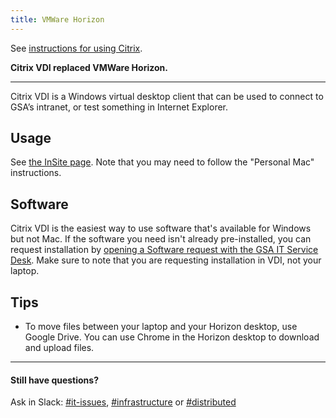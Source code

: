 ```yaml
---
title: VMWare Horizon
---
```


 See [instructions for using Citrix](https://insite.gsa.gov/employee-resources/information-technology/do-it-yourself-self-help/telework-technology/citrix/citrix-and-citrix-workspace).
 
 **Citrix VDI replaced VMWare Horizon.**

---

Citrix VDI is a Windows virtual desktop client that can be used to connect to GSA’s intranet, or test something in Internet Explorer.


## Usage


See [the InSite page](https://insite.gsa.gov/employee-resources/information-technology/do-it-yourself-self-help/telework-technology/virtual-desktop/citrix-vdi/logon-using-the-citrix-client). Note that you may need to follow the "Personal Mac" instructions.

## Software

Citrix VDI is the easiest way to use software that's available for Windows but not Mac. If the software you need isn't already pre-installed, you can request installation by [opening a Software request with the GSA IT Service Desk](https://gsa.service-now.com/sp/?id=sc_cat_item&sys_id=1bfdfdca78d3a400ce3ddff91a64940b). Make sure to note that you are requesting installation in VDI, not your laptop.

## Tips

- To move files between your laptop and your Horizon desktop, use Google Drive. You can use Chrome in the Horizon desktop to download and upload files.

---

#### Still have questions?

Ask in Slack: [#it-issues](https://gsa-tts.slack.com/messages/it-issues/),  [#infrastructure](https://gsa-tts.slack.com/messages/infrastructure/) or [#distributed](https://gsa-tts.slack.com/messages/distributed/)
